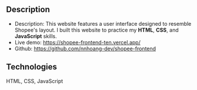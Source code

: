 ## Description

- Description:  This website features a user interface designed to resemble Shopee's layout. I built this website to practice my **HTML**, **CSS**, and **JavaScript** skills.
- Live demo:  https://shopee-frontend-ten.vercel.app/
- Github:  https://github.com/nnhoang-dev/shopee-frontend

## Technologies 

HTML, CSS, JavaScript


